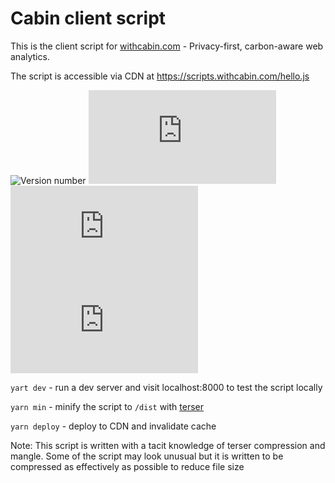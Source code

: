 # Cabin client script

This is the client script for [withcabin.com](https://withcabin.com) - Privacy-first, carbon-aware web analytics.

The script is accessible via CDN at https://scripts.withcabin.com/hello.js

![Version number](https://img.shields.io/badge/dynamic/json?url=https://raw.githubusercontent.com/Normally/cabin-script/main/package.json&label=version&query=version&color=green) ![file size in bytes](https://img.badgesize.io/normally/cabin-script/main/dist/hello.js) ![file size in bytes](https://img.badgesize.io/normally/cabin-script/main/dist/hello.js?compression=gzip) ![file size in bytes](https://img.badgesize.io/normally/cabin-script/main/dist/hello.js?compression=brotli)

`yart dev` - run a dev server and visit localhost:8000 to test the script locally

`yarn min` - minify the script to `/dist` with [terser](https://github.com/terser/terser)

`yarn deploy` - deploy to CDN and invalidate cache

Note: This script is written with a tacit knowledge of terser compression and mangle. Some of the script may look unusual but it is written to be compressed as effectively as possible to reduce file size
